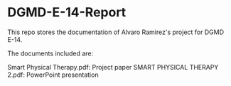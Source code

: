 # DGMD-E-14-Report
This repo stores the documentation of Alvaro Ramirez's project for DGMD E-14.

The documents included are:

Smart Physical Therapy.pdf: Project paper
SMART PHYSICAL THERAPY 2.pdf: PowerPoint presentation
